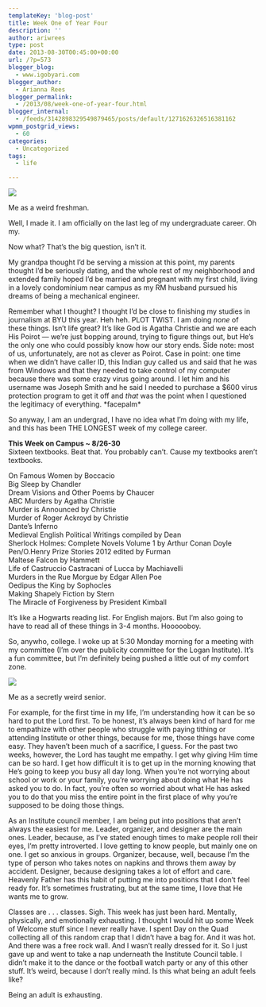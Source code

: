```yaml
---
templateKey: 'blog-post'
title: Week One of Year Four
description: ''
author: ariwrees
type: post
date: 2013-08-30T00:45:00+00:00
url: /?p=573
blogger_blog:
  - www.igobyari.com
blogger_author:
  - Arianna Rees
blogger_permalink:
  - /2013/08/week-one-of-year-four.html
blogger_internal:
  - /feeds/3142898329549879465/posts/default/1271626326516381162
wpmm_postgrid_views:
  - 60
categories:
  - Uncategorized
tags:
  - life

---
```

[![](https://www.igobyari.com/wp-content/uploads/2013/08/menews.jpg)](https://www.igobyari.com/wp-content/uploads/2013/08/menews-1.jpg)

Me as a weird freshman.

Well, I made it. I am officially on the last leg of my undergraduate career. Oh my.

Now what? That’s the big question, isn’t it.

My grandpa thought I’d be serving a mission at this point, my parents thought I’d be seriously dating, and the whole rest of my neighborhood and extended family hoped I’d be married and pregnant with my first child, living in a lovely condominium near campus as my RM husband pursued his dreams of being a mechanical engineer.

Remember what I thought? I thought I’d be close to finishing my studies in journalism at BYU this year. Heh heh. PLOT TWIST. I am doing _none_ of these things. Isn’t life great? It’s like God is Agatha Christie and we are each His Poirot — we’re just bopping around, trying to figure things out, but He’s the only one who could possibly know how our story ends. Side note: most of us, unfortunately, are not as clever as Poirot. Case in point: one time when we didn’t have caller ID, this Indian guy called us and said that he was from Windows and that they needed to take control of my computer because there was some crazy virus going around. I let him and his username was Joseph Smith and he said I needed to purchase a $600 virus protection program to get it off and _that_ was the point when I questioned the legitimacy of everything. \*facepalm\*

So anyway, I am an undergrad, I have no idea what I’m doing with my life, and this has been THE LONGEST week of my college career.

**This Week on Campus ~ 8/26-30**  
Sixteen textbooks. Beat that. You probably can’t. Cause my textbooks aren’t textbooks.

On Famous Women by Boccacio  
Big Sleep by Chandler  
Dream Visions and Other Poems by Chaucer  
ABC Murders by Agatha Christie  
Murder is Announced by Christie  
Murder of Roger Ackroyd by Christie  
Dante’s Inferno  
Medieval English Political Writings compiled by Dean  
Sherlock Holmes: Complete Novels Volume 1 by Arthur Conan Doyle  
Pen/O.Henry Prize Stories 2012 edited by Furman  
Maltese Falcon by Hammett  
Life of Castruccio Castracani of Lucca by Machiavelli  
Murders in the Rue Morgue by Edgar Allen Poe  
Oedipus the King by Sophocles  
Making Shapely Fiction by Stern  
The Miracle of Forgiveness by President Kimball

It’s like a Hogwarts reading list. For English majors. But I’m also going to have to read all of these things in 3-4 months. Hoooooboy.

So, anywho, college. I woke up at 5:30 Monday morning for a meeting with my committee (I’m over the publicity committee for the Logan Institute). It’s a fun committee, but I’m definitely being pushed a little out of my comfort zone.

[![](https://www.igobyari.com/wp-content/uploads/2013/08/firstlast.jpg)](https://www.igobyari.com/wp-content/uploads/2013/08/firstlast-1.jpg)

Me as a secretly weird senior. 

For example, for the first time in my life, I’m understanding how it can be so hard to put the Lord first. To be honest, it’s always been kind of hard for me to empathize with other people who struggle with paying tithing or attending Institute or other things, because for me, those things have come easy. They haven’t been much of a sacrifice, I guess. For the past two weeks, however, the Lord has taught me empathy. I get why giving Him time can be so hard. I get how difficult it is to get up in the morning knowing that He’s going to keep you busy all day long. When you’re not worrying about school or work or your family, you’re worrying about doing what He has asked you to do. In fact, you’re often so worried about what He has asked you to do that you miss the entire point in the first place of why you’re supposed to be doing those things.

As an Institute council member, I am being put into positions that aren’t always the easiest for me. Leader, organizer, and designer are the main ones. Leader, because, as I’ve stated enough times to make people roll their eyes, I’m pretty introverted. I love getting to know people, but mainly one on one. I get so anxious in groups. Organizer, because, well, because I’m the type of person who takes notes on napkins and throws them away by accident. Designer, because designing takes a lot of effort and care. Heavenly Father has this habit of putting me into positions that I don’t feel ready for. It’s sometimes frustrating, but at the same time, I love that He wants me to grow.

Classes are . . . classes. Sigh. This week has just been hard. Mentally, physically, and emotionally exhausting. I thought I would hit up some Week of Welcome stuff since I never really have. I spent Day on the Quad collecting all of this random crap that I didn’t have a bag for. And it was hot. And there was a free rock wall. And I wasn’t really dressed for it. So I just gave up and went to take a nap underneath the Institute Council table. I didn’t make it to the dance or the football watch party or any of this other stuff. It’s weird, because I don’t really mind. Is this what being an adult feels like?

Being an adult is exhausting.